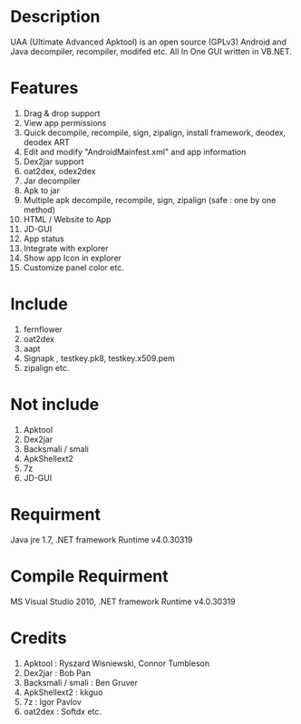 Description
===========

UAA (Ultimate Advanced Apktool) is an open source (GPLv3) Android and Java decompiler, recompiler, modifed etc. All In One GUI written in VB.NET.

Features
========

01. Drag & drop support
02. View app permissions
03. Quick decompile, recompile, sign, zipalign, install framework, deodex, deodex ART
04. Edit and modify "AndroidMainfest.xml" and app information
05. Dex2jar support
06. oat2dex, odex2dex
07. Jar decompiler
08. Apk to jar
09. Multiple apk decompile, recompile, sign, zipalign (safe : one by one method)
10. HTML / Website to App
11. JD-GUI
12. App status
13. Integrate with explorer
14. Show app Icon in explorer
15. Customize panel color
etc.

Include
=======

01. fernflower
02. oat2dex
03. aapt
04. Signapk , testkey.pk8, testkey.x509.pem
05. zipalign
etc.

Not include
===========

01. Apktool
02. Dex2jar
03. Backsmali / smali
04. ApkShellext2
05. 7z
06. JD-GUI

Requirment
==========

Java jre 1.7, .NET framework Runtime v4.0.30319

Compile Requirment
==================

MS Visual Studio 2010, .NET framework Runtime v4.0.30319

Credits
=======

01. Apktool : Ryszard Wisniewski, Connor Tumbleson
02. Dex2jar : Bob Pan
03. Backsmali / smali : Ben Gruver
04. ApkShellext2 : kkguo
05. 7z : Igor Pavlov
06. oat2dex : Softdx
etc.

